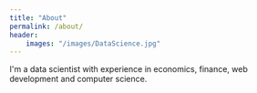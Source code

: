 ```yaml
---
title: "About"
permalink: /about/
header:
	images: "/images/DataScience.jpg"
---
```


I'm a data scientist with experience in economics, finance, web development and computer science.
